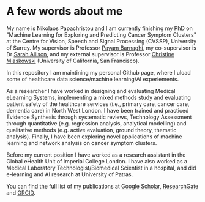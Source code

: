 # A few words about me

My name is Nikolaos Papachristou and I am currently finishing my PhD on "Machine Learning for Exploring and Predicting Cancer Symptom Clusters" at the Centre for Vision, Speech and Signal Processing (CVSSP), University of Surrey. My supervisor is Professor [Payam Barnaghi](http://personal.ee.surrey.ac.uk/Personal/P.Barnaghi/), my co-supervisor is Dr [Sarah Allison](https://www.surrey.ac.uk/nutrition/People/154416/), and my external supervisor is Professor [Christine Miaskowski](https://profiles.ucsf.edu/christine.miaskowski) (University of California, San Francisco). 

In this repository I am maintining my personal Github page, where I uload some of healthcare data science/machine learning/AI experiements. 

As a researcher I have worked in designing and evaluating Medical eLearning Systems, implementing a mixed methods study and evaluating patient safety of the healthcare services (i.e., primary care, cancer care, dementia care) in North West London. I have been trained and practiced Evidence Synthesis through systematic reviews, Technology Assessment through quantitative (e.g. regression analysis, analytical modelling) and qualitative methods (e.g. active evaluation, ground theory, thematic analysis). Finally, I have been exploring novel applications of machine learning and network analysis on cancer symptom clusters. 

Before my current position I have worked as a research assistant in the Global eHealth Unit of Imperial College London. I have also worked as a Medical Laboratory Technologist/Biomedical Scientist in a hospital, and did e-learning and AI research at University of Patras.

You can find the full list of my publications at [Google Scholar](https://scholar.google.co.uk/citations?user=hjlvCIQAAAAJ&hl=en), [ResearchGate](https://www.researchgate.net/profile/Nikolaos_Papachristou) and [ORCID](https://orcid.org/0000-0002-9741-6437). 